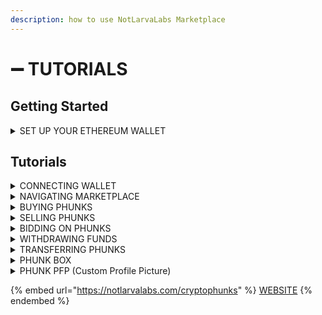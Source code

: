 ```yaml
---
description: how to use NotLarvaLabs Marketplace
---
```


# ➖ TUTORIALS

## Getting Started

<details>

<summary>SET UP YOUR ETHEREUM WALLET</summary>

<mark style="color:green;"></mark>[MetaMask - Install Guide](https://cryptobriefing.com/metamask-beginner-guide/)

[MetaMask - Fund your Wallet with ETH](https://metamask.zendesk.com/hc/en-us/articles/360058239311-Directly-buying-tokens-with-on-ramps-in-MetaMask)

Connect your MetaMask Wallet to the Marketplace using tutorial below.

</details>

## Tutorials

<details>

<summary>CONNECTING WALLET</summary>

Start by using Slide Bar on upper right corner and click on "Connect to MetaMask" button.

&#x20;![](<../../.gitbook/assets/Screen Shot 2022-03-16 at 12.29.32.png>)

Popup Window will appear, choose "MetaMask" and confirm action when prompted.

![](<../../.gitbook/assets/Screen Shot 2022-03-16 at 12.31.18.png>)

If successful, Slide Bar will indicate "Connected to Ethereum".

![](<../../.gitbook/assets/Screen Shot 2022-03-16 at 12.33.47.png>)

</details>

<details>

<summary>NAVIGATING MARKETPLACE</summary>

Use Filters to easily navigate [Phunks for Sale](https://notlarvalabs.com/cryptophunks/forsale) or [All 10'000 Phunks](https://notlarvalabs.com/cryptophunks/allphunks). \
By default all Phunks for Sale are sorted by Price (Low to High).

![](<../../.gitbook/assets/Bildschirmfoto 2022-03-10 um 16.40.16.png>)

</details>

<details>

<summary>BUYING PHUNKS</summary>

Use "Buy" button to purchase Phunks [Listed for Sale](https://notlarvalabs.com/cryptophunks/forsale).\
Confirm your MetaMask transaction when prompted.

<img src="../../.gitbook/assets/Screen Shot 2022-03-16 at 13.46.35.png" alt="" data-size="original">

<mark style="color:orange;">Make sure you have enough ETH in your MetaMask Wallet to cover max transaction fees.</mark>

</details>

<details>

<summary>SELLING PHUNKS</summary>

Use "Sell" button to Sell a Phunk, enter "List Price" in ETH and press "Submit" button.\
Confirm your MetaMask transaction when prompted.&#x20;

![](<../../.gitbook/assets/Screen Shot 2022-03-16 at 14.10.40.png>)

<mark style="color:orange;">Make sure you have enough ETH in your MetaMask Wallet to cover max transaction fees.</mark>

<mark style="color:orange;">Before Selling your Phunk make sure you claimed your outstanding</mark> [$PHUNKY](broken-reference)<mark style="color:orange;">.</mark>&#x20;

</details>

<details>

<summary>BIDDING ON PHUNKS</summary>

Use "Place Bid" button to place a Bid, enter "Bid Price" in ETH and press "Submit" button.\
Confirm your MetaMask transaction when prompted.&#x20;

![](<../../.gitbook/assets/Screen Shot 2022-03-16 at 13.55.16.png>)

<mark style="color:orange;">Make sure you have enough ETH in your MetaMask Wallet to cover max transaction fees.</mark>

</details>

<details>

<summary>WITHDRAWING FUNDS</summary>

After successful Sell a "Withdraw Funds" button will appear in Slide Bar we used to connect. Press "Withdraw Funds" button.\
Confirm your MetaMask transaction when prompted.

![](<../../.gitbook/assets/Screen Shot 2022-03-15 at 12.09.07.png>)

</details>

<details>

<summary>TRANSFERRING PHUNKS</summary>

Use "Transfer" button to transfer a Phunk to a different Ethereum address.\
Insert receiving [ENS](https://ens.domains/) or native Ethereum address and press "Submit" button.\
Confirm your MetaMask transaction when prompted.&#x20;

![](<../../.gitbook/assets/Screen Shot 2022-03-16 at 14.12.52.png>)

<mark style="color:orange;">Before transferring your Phunk make sure you claimed your outstanding</mark> [$PHUNKY](broken-reference)<mark style="color:orange;">.</mark>&#x20;

</details>

<details>

<summary>PHUNK BOX</summary>

Use Phunk Box to browse collections for any account holding Phunks.

Start by searching for a ETH wallet address or ENS.

![](<../../.gitbook/assets/Screen Shot 2022-04-03 at 23.26.18.png>)

You should be able to see Phunks held by that account address.

![](<../../.gitbook/assets/Screen Shot 2022-04-03 at 23.26.44.png>)

</details>

<details>

<summary>PHUNK PFP (Custom Profile Picture)</summary>

You can customise any Phunk using Phunk Box.

Search for a wallet address or your ENS.

![](<../../.gitbook/assets/Screen Shot 2022-04-03 at 23.26.18.png>)

Choose a Phunk you would like to customise.

![](<../../.gitbook/assets/Screen Shot 2022-04-03 at 23.26.44.png>)

You will see two white Circles on right corner, use them to edit Border or Background.

![](<../../.gitbook/assets/Screen Shot 2022-04-03 at 23.22.17.png>)

![](<../../.gitbook/assets/Screen Shot 2022-04-03 at 23.22.41.png>)

After you chosen your Color combo klick on "Save PFP" top right corner.

![](<../../.gitbook/assets/Screen Shot 2022-04-03 at 23.23.28.png>)

You can chose type and Shape between Square, Round and Hexagon. \
With or without Color Border and press Download.

![](<../../.gitbook/assets/Screen Shot 2022-04-03 at 23.23.45.png>)![](<../../.gitbook/assets/Screen Shot 2022-04-03 at 23.23.54.png>)

</details>

{% embed url="https://notlarvalabs.com/cryptophunks" %}
[WEBSITE](https://notlarvalabs.com/cryptophunks)
{% endembed %}
